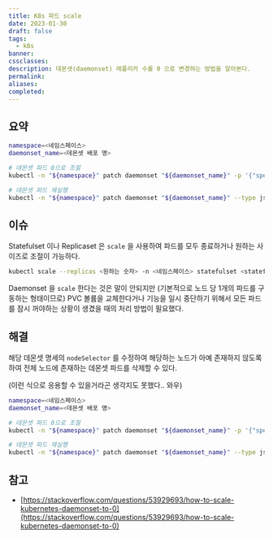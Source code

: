 ```yaml
---
title: K8s 파드 scale
date: 2023-01-30
draft: false
tags:
  - k8s
banner: 
cssclasses: 
description: 데몬셋(daemonset) 레플리카 수를 0 으로 변경하는 방법을 알아본다.
permalink: 
aliases: 
completed:
---
```

## 요약

```bash
namespace=<네임스페이스>
daemonset_name=<데몬셋 배포 명>

# 데몬셋 파드 0으로 조절
kubectl -n "${namespace}" patch daemonset "${daemonset_name}" -p '{"spec": {"template": {"spec": {"nodeSelector": {"non-existing": "true"}}}}}'

# 데몬셋 파드 재실행
kubectl -n "${namespace}" patch daemonset "${daemonset_name}" --type json -p='[{"op": "remove", "path": "/spec/template/spec/nodeSelector/non-existing"}]'
```

## 이슈

Statefulset 이나 Replicaset 은 `scale` 을 사용하여 파드를 모두 종료하거나 원하는 사이즈로 조절이 가능하다.

```bash
kubectl scale --replicas <원하는 숫자> -n <네임스페이스> statefulset <statefulset 네임>
```

Daemonset 을 `scale` 한다는 것은 말이 안되지만 (기본적으로 노드 당 1개의 파드를 구동하는 형태이므로) PVC 볼륨을 교체한다거나 기능을 일시 중단하기 위해서 모든 파드를 잠시 꺼야하는 상황이 생겼을 때의 처리 방법이 필요했다.

  

## 해결

해당 데몬셋 명세의 `nodeSelector` 를 수정하여 해당하는 노드가 아예 존재하지 않도록 하여 전체 노드에 존재하는 데몬셋 파드를 삭제할 수 있다.

(이런 식으로 응용할 수 있을거라곤 생각지도 못했다.. 와우)

```bash
namespace=<네임스페이스>
daemonset_name=<데몬셋 배포 명>

# 데몬셋 파드 0으로 조절
kubectl -n "${namespace}" patch daemonset "${daemonset_name}" -p '{"spec": {"template": {"spec": {"nodeSelector": {"non-existing": "true"}}}}}'

# 데몬셋 파드 재실행
kubectl -n "${namespace}" patch daemonset "${daemonset_name}" --type json -p='[{"op": "remove", "path": "/spec/template/spec/nodeSelector/non-existing"}]'
```

  

## 참고

- [https://stackoverflow.com/questions/53929693/how-to-scale-kubernetes-daemonset-to-0](https://stackoverflow.com/questions/53929693/how-to-scale-kubernetes-daemonset-to-0)